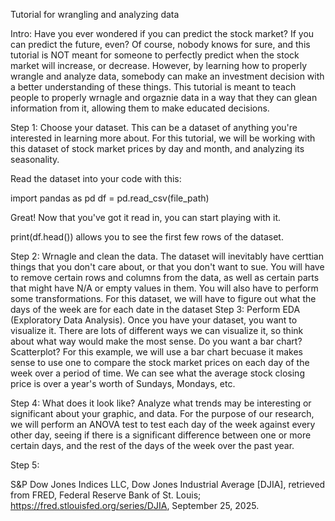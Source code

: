 Tutorial for wrangling and analyzing data

Intro: 
Have you ever wondered if you can predict the stock market? If you can predict the future, even? Of course, nobody knows for sure, and this tutorial is NOT meant for someone to perfectly predict when the stock market will increase, or decrease. However, by learning how to properly wrangle and analyze data, somebody can make an investment decision with a better understanding of these things. This tutorial is meant to teach people to properly wrnagle and orgaznie data in a way that they can glean information from it, allowing them to make educated decisions.

Step 1:
Choose your dataset. This can be a dataset of anything you're interested in learning more about. For this tutorial, we will be working with this dataset of stock market prices by day and month, and analyzing its seasonality. 



Read the dataset into your code with this:

import pandas as pd
df = pd.read_csv(file_path)

Great! Now that you've got it read in, you can start playing with it.

print(df.head()) allows you to see the first few rows of the dataset.

Step 2:
Wrnagle and clean the data. The dataset will inevitably have certtian things that you don't care about, or that you don't want to sue. You will have to remove certain rows and columns from the data, as well as certain parts that might have N/A or empty values in them. You will also have to perform some transformations. For this dataset, we will have to figure out what the days of the week are for each date in the dataset
Step 3: 
Perform EDA (Exploratory Data Analysis). Once you have your dataset, you want to visualize it. There are lots of different ways we can visualize it, so think about what way would make the most sense. Do you want a bar chart? Scatterplot? 
For this example, we will use a bar chart becuase it makes sense to use one to compare the stock market prices on each day of the week over a period of time. We can see what the average stock closing price is over a year's worth of Sundays, Mondays, etc.

Step 4:
What does it look like? Analyze what trends may be interesting or significant about your graphic, and data. For the purpose of our research, we will perform an ANOVA test to test each day of the week against every other day, seeing if there is a significant difference between one or more certain days, and the rest of the days of the week over the past year.

Step 5:

S&P Dow Jones Indices LLC, Dow Jones Industrial Average [DJIA], retrieved from FRED, Federal Reserve Bank of St. Louis; https://fred.stlouisfed.org/series/DJIA, September 25, 2025.

